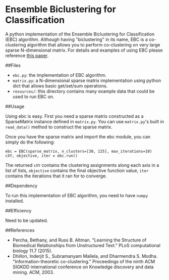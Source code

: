 Ensemble Biclustering for Classification
==============

A python implementation of the Ensemble Biclustering for Classification (EBC) algorithm. Although having "biclustering" in its name, EBC is a co-clustering algorithm that allows you to perform co-clustering on very large sparse N-dimensional matrix. For details and examples of using EBC please reference [this paper](http://www.ncbi.nlm.nih.gov/pubmed/26219079).

##Files

- `ebc.py`: the implementation of EBC algorithm.
- `matrix.py`: a N-dimensional sparse matrix implementation using python dict that allows basic get/set/sum operations.
- `resources/`: this directory contains many example data that could be used to run EBC on.

##Usage

Using ebc is easy. First you need a sparse matrix constructed as a SparseMatrix instance defined in `matrix.py`. You can use `matrix.py`'s built in `read_data()` method to construct the sparse matrix.

Once you have the sparse matrix and import the ebc module, you can simply do the following:

    ebc = EBC(sparse_matrix, n_clusters=[30, 125], max_iterations=10)
    cXY, objective, iter = ebc.run()

The returned `cXY` contains the clustering assignments along each axis in a list of lists, `objective` contains the final objective function value, `iter` contains the iterations that it ran for to converge.

##Dependency

To run this implementation of EBC algorithm, you need to have `numpy` installed.

##Efficiency

Need to be updated.

##References

- Percha, Bethany, and Russ B. Altman. "Learning the Structure of Biomedical Relationships from Unstructured Text." PLoS computational biology 11.7 (2015).
- Dhillon, Inderjit S., Subramanyam Mallela, and Dharmendra S. Modha. "Information-theoretic co-clustering." Proceedings of the ninth ACM SIGKDD international conference on Knowledge discovery and data mining. ACM, 2003.